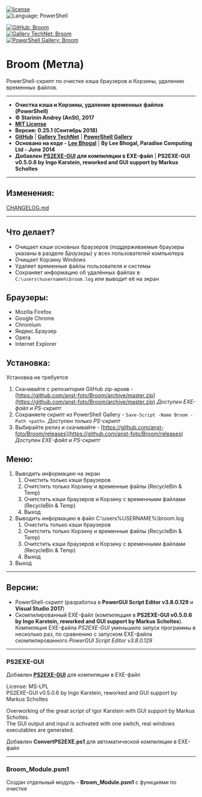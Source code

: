 [![license](https://img.shields.io/github/license/mashape/apistatus.svg)](https://github.com/anst-foto/Broom/blob/master/LICENSE)  
![Language: PowerShell](https://img.shields.io/badge/language-PowerShell-blue.svg)

[![GitHub: Broom](https://img.shields.io/badge/GitHub-Broom-orange.svg)](https://github.com/anst-foto/Broom)  
[![Gallery TechNet: Broom](https://img.shields.io/badge/Gallery%20TechNet-Broom-orange.svg)](https://gallery.technet.microsoft.com/PowerShell-f24f32cb)  
[![PowerShell Gallery: Broom](https://img.shields.io/badge/PowerShell%20Gallery-Broom-orange.svg)](https://www.powershellgallery.com/packages/Broom)

# Broom \(Метла\)

PowerShell-скрипт по очистке кэша браузеров и Корзины, удалению временных файлов.

---

* **Очистка кэша и Корзины, удаление временных файлов \(PowerShell\)**
* **© Starinin Andrey \(AnSt\), 2017**
* [**MIT License**](/LICENSE)
* **Версия: 0.25.1 \(Сентябрь 2018\)**
* [**GitHub**](https://github.com/anst-foto/Broom) \| [**Gallery TechNet**](https://gallery.technet.microsoft.com/PowerShell-f24f32cb) \| [**PowerShell Gallery**](https://www.powershellgallery.com/packages/Broom)
* **Основано на коде -** [**Lee Bhogal**](https://github.com/lemtek/Powershell) \| **By Lee Bhogal, Paradise Computing Ltd - June 2014**
* **Добавлен** [**PS2EXE-GUI**](https://gallery.technet.microsoft.com/scriptcenter/PS2EXE-GUI-Convert-e7cb69d5) **для компиляции в EXE-файл** \| **PS2EXE-GUI v0.5.0.6 by Ingo Karstein, reworked and GUI support by Markus Scholtes**

---

## Изменения:

[CHANGELOG.md](/CHANGELOG.md)

---

## Что делает?

* Очищает кэши основных браузеров \(поддерживаемые браузеры указаны в разделе _Браузеры_\) у всех пользователей компьютера
* Очищает Корзину Windows
* Удаляет временные файлы пользователя и системы
* Сохраняет информацию об удалённых файлах в `C:\users\%username%\broom.log` или выводит её на экран

## Браузеры:

* Mozilla Firefox
* Google Chrome
* Chromium
* Яндекс.Браузер
* Opera
* Internet Explorer

## Установка:

Установка не требуется  
1. Скачавайте с репозитория GitHub zip-архив - [https://github.com/anst-foto/Broom/archive/master.zip](https://github.com/anst-foto/Broom/archive/master.zip) _Доступен EXE-файл и PS-скрипт_  
2. Сохраняете скрипт из PowerShell Gallery - `Save-Script -Name Broom -Path <path>`. _Доступен только PS-скрипт_
3. Выбирайте релиз и скачивайте - [https://github.com/anst-foto/Broom/releases](https://github.com/anst-foto/Broom/releases) _Доступен EXE-файл и PS-скрипт_

## Меню:

1. Выводить информацию на экран
   1. Очистить только кэши браузеров
   2. Очитстить только Корзину и временные файлы \(RecycleBin & Temp\)
   3. Очитстить кэши браузеров и Корзину с временными файлами \(RecycleBin & Temp\)
   4. Выход
2. Выводить информацию в файл C:\users\%USERNAME%\broom.log
   1. Очистить только кэши браузеров
   2. Очитстить только Корзину и временные файлы \(RecycleBin & Temp\)
   3. Очитстить кэши браузеров и Корзину с временными файлами \(RecycleBin & Temp\)
   4. Выход
3. Выход

---

## Версии:

* PowerShell-скрипт \(разработка в **PowerGUI Script Editor v3.8.0.129** и **Visual Studio 2017**\)
* Скомпилированный EXE-файл \(компиляцция в **PS2EXE-GUI v0.5.0.6 by Ingo Karstein, reworked and GUI support by Markus Scholtes**\). Компиляция EXE-файла _PS2EXE-GUI_ уменьшило запуск программы в несколько раз, по сравнению с запуском EXE-файла скомпилированного _PowerGUI Script Editor v3.8.0.129_

---

### PS2EXE-GUI

Добавлен [**PS2EXE-GUI**](https://gallery.technet.microsoft.com/scriptcenter/PS2EXE-GUI-Convert-e7cb69d5) для компиляции в EXE-файл

License: MS-LPL  
PS2EXE-GUI v0.5.0.6 by Ingo Karstein, reworked and GUI support by Markus Scholtes

Overworking of the great script of Igor Karstein with GUI support by Markus Scholtes.   
The GUI output and input is activated with one switch, real windows executables are generated.

Добавлен **ConvertPS2EXE.ps1** для автоматической компиляции в EXE-файл

---

### Broom\_Module.psm1

Создан отдельный модуль - **Broom\_Module.psm1** с функциями по очистке

